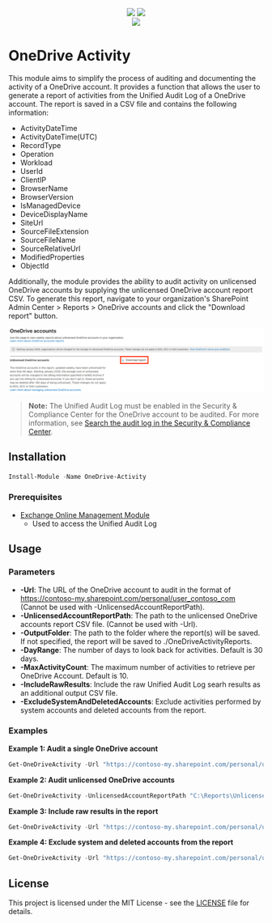 <p align="center">
    <a href="https://www.powershellgallery.com/packages/OneDrive-Activity"><img src="https://img.shields.io/powershellgallery/v/OneDrive-Activity"></a>
    <img src="https://img.shields.io/powershellgallery/dt/OneDrive-Activity">
    <br>
    <img src="https://img.shields.io/github/license/cstringham/onedrive-activity">    
</p>

# OneDrive Activity
This module aims to simplify the process of auditing and documenting the activity of a OneDrive account. It provides a function that allows the user to generate a report of activities from the Unified Audit Log of a OneDrive account. The report is saved in a CSV file and contains the following information:
- ActivityDateTime
- ActivityDateTime(UTC)
- RecordType
- Operation
- Workload
- UserId
- ClientIP
- BrowserName
- BrowserVersion
- IsManagedDevice
- DeviceDisplayName
- SiteUrl
- SourceFileExtension
- SourceFileName
- SourceRelativeUrl
- ModifiedProperties
- ObjectId

Additionally, the module provides the ability to audit activity on unlicensed OneDrive accounts by supplying the unlicensed OneDrive account report CSV. To generate this report, navigate to your organization's SharePoint Admin Center > Reports > OneDrive accounts and click the "Download report" button.

![Unlicensed OneDrive Accounts Report](images/Unlicensed%20OneDrive%20Accounts.png)

> **Note:** The Unified Audit Log must be enabled in the Security & Compliance Center for the OneDrive account to be audited. For more information, see [Search the audit log in the Security & Compliance Center](https://docs.microsoft.com/en-us/microsoft-365/compliance/search-the-audit-log-in-security-and-compliance?view=o365-worldwide).

## Installation
```powershell
Install-Module -Name OneDrive-Activity
```
### Prerequisites
- [Exchange Online Management Module](https://www.powershellgallery.com/packages/ExchangeOnlineManagement)
    - Used to access the Unified Audit Log
## Usage

### Parameters
- **-Url**: The URL of the OneDrive account to audit in the format of https://contoso-my.sharepoint.com/personal/user_contoso_com (Cannot be used with -UnlicensedAccountReportPath).
- **-UnlicensedAccountReportPath**: The path to the unlicensed OneDrive accounts report CSV file. (Cannot be used with -Url).
- **-OutputFolder**: The path to the folder where the report(s) will be saved. If not specified, the report will be saved to ./OneDriveActivityReports.
- **-DayRange**: The number of days to look back for activities. Default is 30 days.
- **-MaxActivityCount**: The maximum number of activities to retrieve per OneDrive Account. Default is 10.
- **-IncludeRawResults**: Include the raw Unified Audit Log searh results as an additional output CSV file.
- **-ExcludeSystemAndDeletedAccounts**: Exclude activities performed by system accounts and deleted accounts from the report.

### Examples
**Example 1: Audit a single OneDrive account**
```powershell
Get-OneDriveActivity -Url "https://contoso-my.sharepoint.com/personal/user_contoso_com" -OutputFolder "C:\Reports" -DayRange 90 -MaxActivityCount 20
```

**Example 2: Audit unlicensed OneDrive accounts**
```powershell
Get-OneDriveActivity -UnlicensedAccountReportPath "C:\Reports\UnlicensedOneDriveAccounts.csv" -OutputFolder "C:\Reports" -DayRange 90 -MaxActivityCount 20
```

**Example 3: Include raw results in the report**
```powershell
Get-OneDriveActivity -Url "https://contoso-my.sharepoint.com/personal/user_contoso_com" -OutputFolder "C:\Reports" -DayRange 90 -MaxActivityCount 20 -IncludeRawResults
```

**Example 4: Exclude system and deleted accounts from the report**
```powershell
Get-OneDriveActivity -Url "https://contoso-my.sharepoint.com/personal/user_contoso_com" -OutputFolder "C:\Reports" -DayRange 90 -MaxActivityCount 20 -ExcludeSystemAndDeletedAccounts
```

## License
This project is licensed under the MIT License - see the [LICENSE](LICENSE) file for details.
